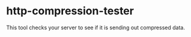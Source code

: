 # http-compression-tester
This tool checks your server to see if it is sending out compressed data. 
